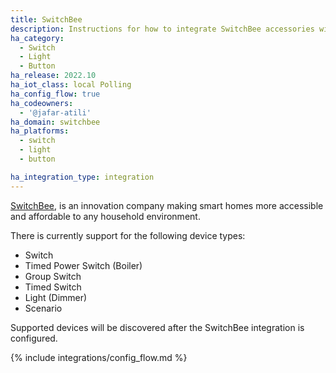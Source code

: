 ```yaml
---
title: SwitchBee
description: Instructions for how to integrate SwitchBee accessories within Home Assistant.
ha_category:
  - Switch
  - Light
  - Button
ha_release: 2022.10
ha_iot_class: local Polling
ha_config_flow: true
ha_codeowners:
  - '@jafar-atili'
ha_domain: switchbee
ha_platforms:
  - switch
  - light
  - button

ha_integration_type: integration
---
```


[SwitchBee](https://www.switchbee.com), is an innovation company making smart homes more accessible and affordable to any household environment.

There is currently support for the following device types:

- Switch 
- Timed Power Switch (Boiler)
- Group Switch
- Timed Switch
- Light (Dimmer)
- Scenario

Supported devices will be discovered after the SwitchBee integration is configured.

{% include integrations/config_flow.md %}
